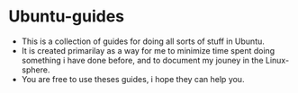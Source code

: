 # Ubuntu-guides
- This is a collection of guides for doing all sorts of stuff in Ubuntu.
- It is created primarilay as a way for me to minimize time spent doing something i have done before, and to document my jouney in the Linux-sphere.
- You are free to use theses guides, i hope they can help you.
